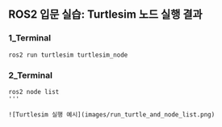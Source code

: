 ## ROS2 입문 실습: Turtlesim 노드 실행 결과

### 1_Terminal
```
ros2 run turtlesim turtlesim_node
```
### 2_Terminal
```
ros2 node list
'''

![Turtlesim 실행 예시](images/run_turtle_and_node_list.png)
